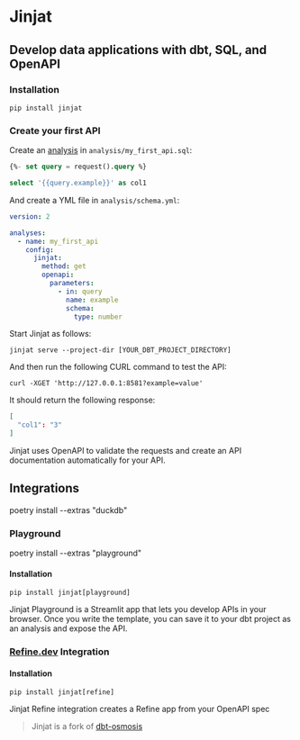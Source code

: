 # Jinjat

## Develop data applications with dbt, SQL, and OpenAPI

### Installation

```commandline
pip install jinjat
```

### Create your first API

Create an [analysis]() in `analysis/my_first_api.sql`:
```sql
{%- set query = request().query %}

select '{{query.example}}' as col1
```

And create a YML file in `analysis/schema.yml`:

```yml
version: 2

analyses:
  - name: my_first_api
    config:
      jinjat:
        method: get
        openapi:
          parameters:
            - in: query
              name: example
              schema:
                type: number
```

Start Jinjat as follows:

```commandline
jinjat serve --project-dir [YOUR_DBT_PROJECT_DIRECTORY]
```

And then run the following CURL command to test the API:

```commandline
curl -XGET 'http://127.0.0.1:8581?example=value'
```

It should return the following response:

```json
[
  "col1": "3"
]
```

Jinjat uses OpenAPI to validate the requests and create an API documentation automatically for your API.

## Integrations

poetry install --extras "duckdb"

### Playground

poetry install --extras "playground"


#### Installation

```commandline
pip install jinjat[playground]
```

Jinjat Playground is a Streamlit app that lets you develop APIs in your browser.
Once you write the template, you can save it to your dbt project as an analysis and expose the API.

### [Refine.dev](https://refine.dev) Integration

#### Installation

```commandline
pip install jinjat[refine]
```

Jinjat Refine integration creates a Refine app from your OpenAPI spec 


> Jinjat is a fork of [dbt-osmosis](https://github.com/z3z1ma/dbt-osmosis)